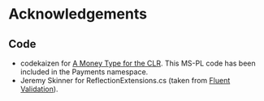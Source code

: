 # Acknowledgements

## Code

* codekaizen for [A Money Type for the CLR](http://www.codeproject.com/KB/recipes/MoneyTypeForCLR.aspx).  This MS-PL code has been included in the Payments namespace.
* Jeremy Skinner for ReflectionExtensions.cs (taken from [Fluent Validation](http://fluentvalidation.codeplex.com/)).
